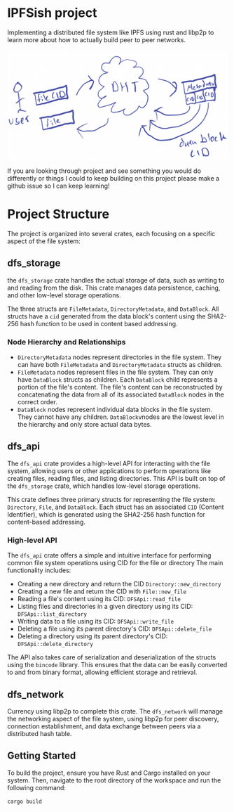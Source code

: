 # IPFSish project 

Implementing a distributed file system like IPFS using rust and libp2p to learn more about how to actually build peer to peer networks.

![Alt text](images/diagram1.png)

If you are looking through project and see something you would do differently or things I could to keep building on this project please make a github issue so I can keep learning!

# Project Structure

The project is organized into several crates, each focusing on a specific aspect of the file system:

## dfs_storage
the `dfs_storage` crate handles the actual storage of data, such as writing to and reading from the disk. This crate manages data persistence, caching, and other low-level storage operations.

The three structs are `FileMetadata`, `DirectoryMetadata`, and `DataBlock`. All structs have a `cid` generated from the data block's content using the SHA2-256 hash function to be used in content based addressing.


### Node Hierarchy and Relationships
- `DirectoryMetadata` nodes represent directories in the file system. They can have both `FileMetadata` and `DirectoryMetadata` structs as children.
- `FileMetadata` nodes represent files in the file system. They can only have `DataBlock` structs as children. Each `DataBlock` child represents a portion of the file's content. The file's content can be reconstructed by concatenating the data from all of its associated `DataBlock` nodes in the correct order.
- `DataBlock` nodes represent individual data blocks in the file system. They cannot have any children. `DataBlock`vnodes are the lowest level in the hierarchy and only store actual data bytes.

## dfs_api

The `dfs_api` crate provides a high-level API for interacting with the file system, allowing users or other applications to perform operations like creating files, reading files, and listing directories. This API is built on top of the `dfs_storage` crate, which handles low-level storage operations.

This crate defines three primary structs for representing the file system: `Directory`, `File`, and `DataBlock`. Each struct has an associated `CID` (Content Identifier), which is generated using the SHA2-256 hash function for content-based addressing.

### High-level API

The `dfs_api` crate offers a simple and intuitive interface for performing common file system operations using CID for the file or directory The main functionality includes:

- Creating a new directory and return the CID `Directory::new_directory`
- Creating a new file and return the CID with `File::new_file` 
- Reading a file's content using its CID: `DFSApi::read_file`
- Listing files and directories in a given directory using its CID: `DFSApi::list_directory`
- Writing data to a file using its CID: `DFSApi::write_file`
- Deleting a file using its parent directory's CID: `DFSApi::delete_file`
- Deleting a directory using its parent directory's CID: `DFSApi::delete_directory`


The API also takes care of serialization and deserialization of the structs using the `bincode` library. This ensures that the data can be easily converted to and from binary format, allowing efficient storage and retrieval.

## dfs_network

Currency using libp2p to complete this crate. The `dfs_network` will manage the networking aspect of the file system, using libp2p for peer discovery, connection establishment, and data exchange between peers via a distributed hash table.

## Getting Started

To build the project, ensure you have Rust and Cargo installed on your system. Then, navigate to the root directory of the workspace and run the following command:

```sh
cargo build
